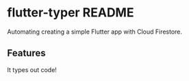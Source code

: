 # flutter-typer README

Automating creating a simple Flutter app with Cloud Firestore.

## Features

It types out code!

